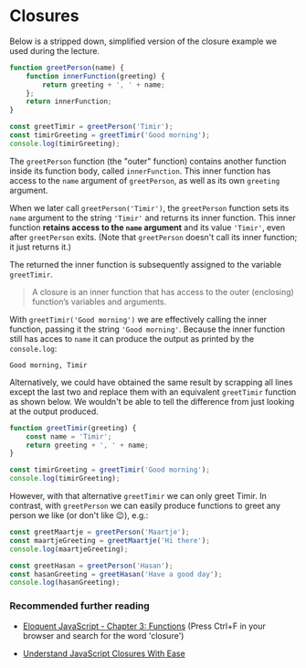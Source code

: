 # Closures

Below is a stripped down, simplified version of the closure example we used during the lecture.

```js
function greetPerson(name) {
    function innerFunction(greeting) {
        return greeting + ', ' + name;
    };
    return innerFunction;
}

const greetTimir = greetPerson('Timir');
const timirGreeting = greetTimir('Good morning');
console.log(timirGreeting);
```

The `greetPerson` function (the "outer" function) contains another function inside its function body, called `innerFunction`. This inner function has access to the `name` argument of `greetPerson`, as well as its own `greeting` argument.

When we later call `greetPerson('Timir')`,  the `greetPerson` function sets its `name` argument to the string `'Timir'` and returns its inner function. This inner function  **retains access to the `name` argument** and its value `'Timir'`, even after `greetPerson` exits. (Note that `greetPerson` doesn't call its inner function; it just returns it.)

The returned the inner function is subsequently assigned to the variable `greetTimir`.

> A closure is an inner function that has access to the outer (enclosing) function’s variables and arguments.

With `greetTimir('Good morning')` we are effectively calling the inner function, passing it the string `'Good morning'`. Because the inner function still has acces to `name` it can produce the output as printed by the `console.log`:

```
Good morning, Timir
```

Alternatively, we could have obtained the same result by scrapping all lines except the last two and replace them with an equivalent `greetTimir` function as shown below. We wouldn't be able to tell the difference from just looking at the output produced.

```js
function greetTimir(greeting) {
    const name = 'Timir';
    return greeting + ', ' + name;
}

const timirGreeting = greetTimir('Good morning');
console.log(timirGreeting);
```

However, with that alternative `greetTimir` we can only greet Timir. In contrast, with `greetPerson` we can easily produce functions to greet any person we like (or don't like :wink:), e.g.:

```js
const greetMaartje = greetPerson('Maartje');
const maartjeGreeting = greetMaartje('Hi there');
console.log(maartjeGreeting);

const greetHasan = greetPerson('Hasan');
const hasanGreeting = greetHasan('Have a good day');
console.log(hasanGreeting);
```

### Recommended further reading

- [Eloquent JavaScript - Chapter 3: Functions](http://eloquentjavascript.net/03_functions.html)
    (Press Ctrl+F in your browser and search for the word 'closure')

- [Understand JavaScript Closures With Ease](http://javascriptissexy.com/understand-javascript-closures-with-ease/)





